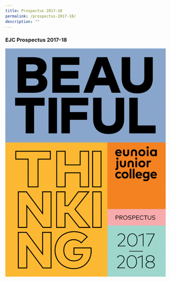 ```yaml
---
title: Prospectus 2017–18
permalink: /prospectus-2017-18/
description: ""
---
```

### EJC Prospectus 2017-18

[![](/images/EJC-Prospectus-2017-18-768x1091.png)](https://issuu.com/eunoiajc/docs/beautiful_thinking)